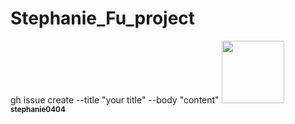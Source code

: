 # Stephanie_Fu_project
gh issue create --title "your title" --body "content"
<a href="https://github.com/stephanie0404">
<img src="https://github.com/stephanie0404.png" width="100px;" alt=""/>
<br /><sub><b>stephanie0404</b></sub>
</a>
